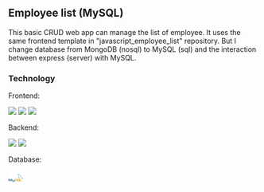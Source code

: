 ## Employee list (MySQL)
This basic CRUD web app can manage the list of employee. It uses the same frontend template in "javascript_employee_list" repository. But I change database from MongoDB (nosql) to MySQL (sql) and the interaction between express (server) with MySQL.

### Technology
<p>Frontend:</p> <div> <img src="https://user-images.githubusercontent.com/25181517/192158954-f88b5814-d510-4564-b285-dff7d6400dad.png" width="30"/> <img src="https://user-images.githubusercontent.com/25181517/183898054-b3d693d4-dafb-4808-a509-bab54cf5de34.png" width="30"/> <img src="https://user-images.githubusercontent.com/25181517/117447155-6a868a00-af3d-11eb-9cfe-245df15c9f3f.png" width="30"/></div>

<p>Backend:</p> <div> <img src="https://user-images.githubusercontent.com/25181517/183568594-85e280a7-0d7e-4d1a-9028-c8c2209e073c.png" width="30"/> <img src="https://user-images.githubusercontent.com/25181517/183859966-a3462d8d-1bc7-4880-b353-e2cbed900ed6.png" width="30"/></div>

<p>Database:</p> <div> <img src="https://raw.githubusercontent.com/devicons/devicon/master/icons/mysql/mysql-original-wordmark.svg" width="30"/></div>
